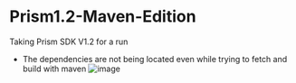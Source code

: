 # Prism1.2-Maven-Edition
Taking Prism SDK V1.2 for a run

- The dependencies are not being located even while trying to fetch and build with maven
![image](https://user-images.githubusercontent.com/13464651/139558730-ad839c92-84c9-4e2e-9458-6d50b36c8c71.png)
